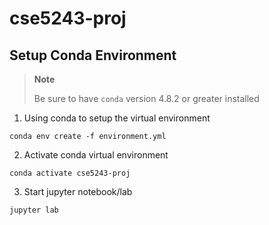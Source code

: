 # cse5243-proj

## Setup Conda Environment 

> **Note**
>
> Be sure to have `conda` version 4.8.2 or greater installed 

1. Using conda to setup the virtual environment
```
conda env create -f environment.yml
```
2. Activate conda virtual environment 

```
conda activate cse5243-proj
```
3. Start jupyter notebook/lab
```
jupyter lab
```

